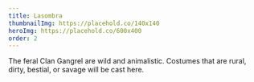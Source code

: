 ```yaml
---
title: Lasombra
thumbnailImg: https://placehold.co/140x140
heroImg: https://placehold.co/600x400
order: 2
---
```


The feral Clan Gangrel are wild and animalistic. Costumes that are rural, dirty, bestial, or savage will be cast here.
